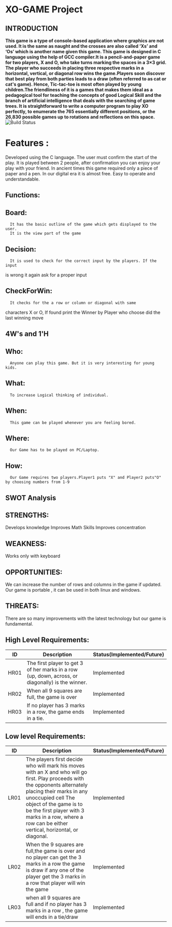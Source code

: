 # XO-GAME Project
## INTRODUCTION
**This game is a type of console-based application where graphics are not used. It is the same as naught and the crosses are also called ‘Xs’ and ‘Os’ which is another name given this game. This game is designed in C language using the help of GCC compiler.It is a pencil-and-paper game for two players, X and O, who take turns marking the spaces in a 3×3 grid. The player who succeeds in placing three respective marks in a horizontal, vertical, or diagonal row wins the game.Players soon discover that best play from both parties leads to a draw (often referred to as cat or cat's game). Hence, Tic-tac-toe is most often played by young children.The friendliness of it is a games that makes them ideal as a pedagogical tool for teaching the concepts of good Logical Skill and the branch of artificial intelligence that deals with the searching of game trees. It is straightforward to write a computer program to play XO perfectly, to enumerate the 765 essentially different positions, or the 26,830 possible games up to rotations and reflections on this space.**
![Build Status](https://upload.wikimedia.org/wikipedia/commons/thumb/3/32/Tic_tac_toe.svg/1200px-Tic_tac_toe.svg.png)

# Features :

Developed using the C language.
The user must confirm the start of the play.
It is played between 2 people, after confirmation you can enjoy your play with your friend.
In ancient times this game required only a piece of paper and a pen. In our digital era it is almost free.
Easy to operate and understandable.

## **Functions:**

## **Board**: 
      It has the basic outline of the game which gets displayed to the user.
      It is the view part of the game

## **Decision**: 
      It is used to check for the correct input by the players. If the input
is wrong it again ask for a proper input

## **CheckForWin**:
      It checks for the a row or column or diagonal with same
characters X or O, If found print the Winner by Player who
choose did the last winning move

## 4W's and 1'H

## **Who**:
      Anyone can play this game. But it is very interesting for young kids.

## **What**:
      To increase Logical thinking of individual.

## **When**:
      This game can be played whenever you are feeling bored.

## **Where**:
      Our Game has to be played on PC/Laptop.

## **How**:
      Our Game requires two players.Player1 puts "X" and Player2 puts"O" by choosing numbers from 1-9


## SWOT Analysis

## **STRENGTHS**:
Develops knowledge
Improves Math Skills
Improves concentration

## **WEAKNESS**:
Works only with keyboard

## **OPPORTUNITIES**:
We can increase the number of rows and columns in the game if updated.
Our game is portable , it can be used in both linux and windows. 

## **THREATS**:
There are so many improvements with the latest technology but our game is fundamental.

## High Level Requirements:

| ID   |Description|Status(Implemented/Future)|
|------|-----------|------|
| HR01 |   The first player to get 3 of her marks in a row (up, down, across, or diagonally) is the winner.        |  Implemented    |
| HR02 | When all 9 squares are full, the game is over          |    Implemented |
| HR03 |  If no player has 3 marks in a row, the game ends in a tie.         |   Implemented  |


## Low level Requirements:

| ID   |Description|Status(Implemented/Future) |
|------|-----------|------ |
| LR01 | The players first decide who will mark his moves with an X and who will go first. Play proceeds with the opponents alternately placing their marks in any unoccupied               cell The object of the game is to be the first player with 3 marks in a row, where a row can be either vertical, horizontal, or diagonal.                              | Implemented     |
| LR02 |  When the 9 squares are full,the game is over and no player can get the 3 marks in a row the game is draw if any one of the player get the 3 marks in a row that player will win the game         |  Implemented   |
| LR03 |    when all 9 squares are full and if no player has 3 marks in a row , the game will ends in a tie/draw       |    Implemented   |
